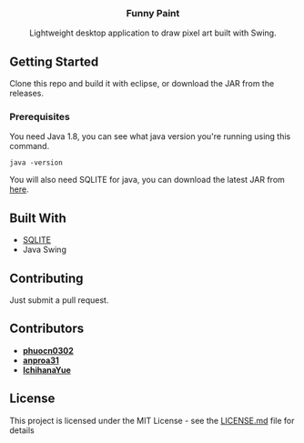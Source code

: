 <br />
<p align="center">


  <h3 align="center">Funny Paint</h3>

  <p align="center">
    Lightweight desktop application to draw pixel art built with Swing.
    <br />
  </p>
</p>




## Getting Started

Clone this repo and build it with eclipse, or download the JAR from the releases.

### Prerequisites

You need Java 1.8, you can see what java version you're running using this command.

```
java -version
```

You will also need SQLITE for java, you can download the latest JAR from [here](https://bitbucket.org/xerial/sqlite-jdbc/downloads/).


## Built With

* [SQLITE](https://www.sqlitetutorial.net/sqlite-java/sqlite-jdbc-driver/)
* Java Swing

## Contributing

Just submit a pull request.

## Contributors

* **[phuocn0302](https://github.com/phuocn0302)** 
* **[anproa31](https://github.com/anproa31)**
* **[IchihanaYue](https://github.com/IchihanaYue)**


## License

This project is licensed under the MIT License - see the [LICENSE.md](LICENSE.md) file for details

[product-screenshot]: .github/social.png
